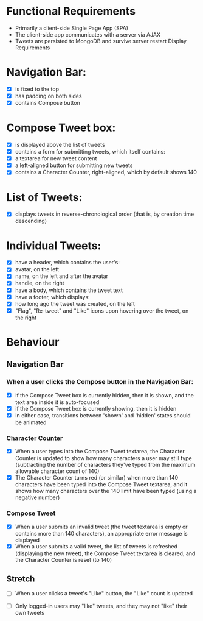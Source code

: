 # Functional Requirements
*	Primarily a client-side Single Page App (SPA)
*	The client-side app communicates with a server via AJAX
*	Tweets are persisted to MongoDB and survive server restart
Display Requirements
#	Navigation Bar:
- [X] is fixed to the top
- [X] has padding on both sides
- [X] contains Compose button
#	Compose Tweet box:
- [X] is displayed above the list of tweets
- [X] contains a form for submitting tweets, which itself contains:
- [X] a textarea for new tweet content
- [X] a left-aligned button for submitting new tweets
- [X] contains a Character Counter, right-aligned, which by default 
shows 140
#	List of Tweets:
- [X] displays tweets in reverse-chronological order (that is, by creation 
time descending)
#	Individual Tweets:
- [X] have a header, which contains the user's:
- [X] avatar, on the left
- [X] name, on the left and after the avatar
- [X] handle, on the right
- [X] have a body, which contains the tweet text
- [X] have a footer, which displays:
- [X] how long ago the tweet was created, on the left
- [X] "Flag", "Re-tweet" and "Like" icons upon hovering over the tweet, on the right
# Behaviour
## Navigation Bar
###	When a user clicks the Compose button in the Navigation Bar:
- [X] if the Compose Tweet box is currently hidden, then it is shown, and the text area inside it is auto-focused
- [X] if the Compose Tweet box is currently showing, then it is hidden
- [X] in either case, transitions between 'shown' and 'hidden' states 
should be animated
### Character Counter
- [X]	When a user types into the Compose Tweet textarea, the Character 
Counter is updated to show how many characters a user may still type (subtracting the number of characters they've typed from the maximum allowable character count of 140)
- [X] The Character Counter turns red (or similar) when more than 140 
characters have been typed into the Compose Tweet textarea, and it  shows how many characters over the 140 limit have been typed (using  a negative number)
### Compose Tweet
- [X] When a user submits an invalid tweet (the tweet textarea is empty or 
contains more than 140 characters), an appropriate error message is 
displayed
- [X] When a user submits a valid tweet, the list of tweets is refreshed 
(displaying the new tweet), the Compose Tweet textarea is cleared, 
and the Character Counter is reset (to 140)
## Stretch
- [ ] When a user clicks a tweet's "Like" button, the "Like" count is updated
- [ ] Only logged-in users may "like" tweets, and they may not "like" their own tweets

